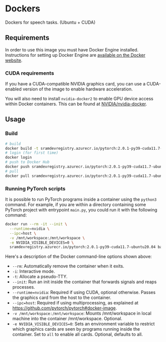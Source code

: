 # Dockers

Dockers for speech tasks. (Ubuntu + CUDA)

## Requirements

In order to use this image you must have Docker Engine installed. Instructions
for setting up Docker Engine are
[available on the Docker website](https://docs.docker.com/engine/installation/).

### CUDA requirements

If you have a CUDA-compatible NVIDIA graphics card, you can use a CUDA-enabled
version of the image to enable hardware acceleration.

You will also need to install `nvidia-docker2` to enable GPU device access
within Docker containers. This can be found at
[NVIDIA/nvidia-docker](https://github.com/NVIDIA/nvidia-docker).

## Usage

### Build

```sh
# build
docker build -t sramdevregistry.azurecr.io/pytorch:2.0.1-py39-cuda11.7-ubuntu20.04 .
# login (for first time)
docker login
# push to Docker Hub
docker push sramdevregistry.azurecr.io/pytorch:2.0.1-py39-cuda11.7-ubuntu20.04
# pull
docker pull sramdevregistry.azurecr.io/pytorch:2.0.1-py39-cuda11.7-ubuntu20.04
```

### Running PyTorch scripts

It is possible to run PyTorch programs inside a container using the
`python3` command. For example, if you are within a directory containing
some PyTorch project with entrypoint `main.py`, you could run it with
the following command:

```bash
docker run --rm -it --init \
  --runtime=nvidia \
  --ipc=host \
  -v /mnt/workspace:/mnt/workspace \
  -e NVIDIA_VISIBLE_DEVICES=0 \
  sramdevregistry.azurecr.io/pytorch:2.0.1-py39-cuda11.7-ubuntu20.04 bash
```

Here's a description of the Docker command-line options shown above:

* `--rm`: Automatically remove the container when it exits.
* `-i`: Interactive mode.
* `-t`: Allocate a pseudo-TTY.
* `--init`: Run an init inside the container that forwards signals and reaps processes.
* `--runtime=nvidia`: Required if using CUDA, optional otherwise. Passes the
  graphics card from the host to the container.
* `--ipc=host`: Required if using multiprocessing, as explained at
  https://github.com/pytorch/pytorch#docker-image.
* `-v /mnt/workspace:/mnt/workspace`: Mounts /mnt/workspace in local machine into the
  container /mnt/workspace. Optional.
* `-e NVIDIA_VISIBLE_DEVICES=0`: Sets an environment variable to restrict which
  graphics cards are seen by programs running inside the container. Set to `all`
  to enable all cards. Optional, defaults to all.
